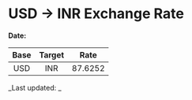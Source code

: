 # USD → INR Exchange Rate

**Date:** 

| Base | Target | Rate  |
|:----:|:------:|:-----:|
| USD  | INR    | 87.6252 |

_Last updated: _